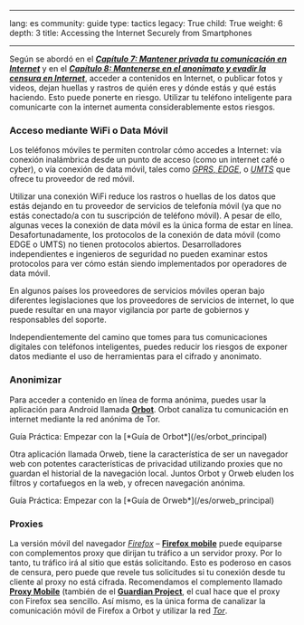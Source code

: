 

---

lang: es
community: guide
type: tactics
legacy: True
child: True
weight: 6
depth: 3
title: Accessing the Internet Securely from Smartphones

---

Según se abordó en el [***Capítulo 7: Mantener privada tu comunicación en Internet***](/es/chapter-7) y en el [***Capítulo 8: Mantenerse en el anonimato y evadir la censura en Internet***](/es/chapter-8), acceder a contenidos en Internet, o publicar fotos y videos, dejan huellas y rastros de quién eres y dónde estás y qué estás haciendo.  Esto puede ponerte en riesgo. Utilizar tu teléfono inteligente para comunicarte con la internet aumenta considerablemente estos riesgos. 

### Acceso mediante WiFi o Data Móvil ###

Los teléfonos móviles te permiten controlar cómo accedes a Internet: vía conexión inalámbrica desde un punto de acceso (como un internet café o cyber), o vía conexión de data móvil, tales como [*GPRS*, *EDGE*](/es/glossary#EDGE), o [*UMTS*](/es/glossary#EDGE) que ofrece tu proveedor de red móvil. 

Utilizar una conexión WiFi reduce los rastros o huellas de los datos que estás dejando en tu proveedor de servicios de telefonía móvil (ya que no estás conectado/a con tu suscripción de teléfono móvil). A pesar de ello, algunas veces la conexión de data móvil es la única forma de estar en línea. Desafortunadamente, los protocolos de la conexión de data móvil (como EDGE o UMTS) no tienen protocolos abiertos. Desarrolladores independientes e ingenieros de seguridad no pueden examinar estos protocolos para ver cómo están siendo implementados por operadores de data móvil.

En algunos países los proveedores de servicios móviles operan bajo diferentes legislaciones que los proveedores de servicios de internet, lo que puede resultar en una mayor vigilancia por parte de gobiernos y responsables del soporte. 

Independientemente del camino que tomes para tus comunicaciones digitales con teléfonos inteligentes, puedes reducir los riesgos de exponer datos mediante el uso de herramientas para el cifrado y anonimato. 

### Anonimizar ###

Para acceder a contenido en línea de forma anónima, puedes usar la aplicación para Android llamada  [**Orbot**](https://securityinabox.org/es/orbot_principal). Orbot canaliza tu comunicación en internet mediante la red anónima de Tor. 

<div class=getstarted markdown=1>
Guía Práctica: Empezar con la [*Guía de Orbot*](/es/orbot_principal)
</div>

Otra aplicación llamada Orweb, tiene la característica de ser un navegador web con potentes características de privacidad utilizando proxies que no guardan el historial de la navegación local. Juntos Orbot y Orweb eluden los filtros y cortafuegos en la web, y ofrecen navegación anónima. 

<div class=getstarted markdown=1>
Guía Práctica: Empezar con la [*Guía de Orweb*](/es/orweb_principal)
</div>

### Proxies ###

La versión móvil del navegador [*Firefox*](/es/glossary#Firefox) – [**Firefox mobile**](http://f-droid.org/repository/browse/?fdid=org.mozilla.firefox) puede equiparse con complementos proxy que dirijan tu tráfico a un servidor proxy. Por lo tanto, tu tráfico irá al sitio que estás solicitando. Esto es poderoso en casos de censura, pero puede que revele tus solicitudes si tu conexión desde tu cliente al proxy no está cifrada.  Recomendamos el complemento llamado [**Proxy Mobile**](https://guardianproject.info/apps/proxymob-firefox-add-on/) (también de el [**Guardian Project**](https://guardianproject.info/), el cual hace que el proxy con Firefox sea sencillo. Así mismo, es la única forma de canalizar la comunicación móvil de Firefox a Orbot y utilizar la red  [*Tor*](/es/glossary#Tor).

